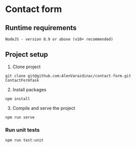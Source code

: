 # Contact form

## Runtime requirements

```
NodeJS - version 8.9 or above (v10+ recommended)
```

## Project setup

1. Clone project

```
git clone git@github.com:AlenVarazdinac/contact-form.git ContactFormTask
```

2. Install packages

```
npm install
```

3. Compile and serve the project

```
npm run serve
```

### Run unit tests

```
npm run test:unit
```
